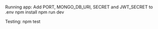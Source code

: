 Running app:
Add PORT, MONGO_DB_URI, SECRET and JWT_SECRET to .env
npm install
npm run dev

Testing:
npm test